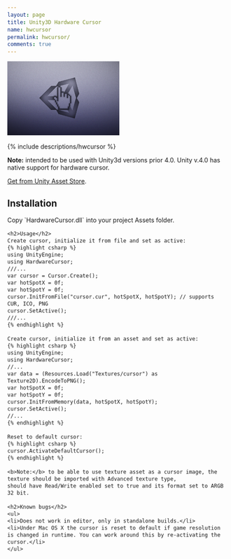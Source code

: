 ```yaml
---
layout: page
title: Unity3D Hardware Cursor
name: hwcursor
permalink: hwcursor/
comments: true
---
```


<div class="row">
	<div class="col-xs-2"><div class="thumbnail"><img src="/images/hwcursor/logo.png" alt="..."></div></div>
	<div class="col-xs-9">
		<p>
		{% include descriptions/hwcursor %}
		</p>
		<p><b>Note:</b> intended to be used with Unity3d versions prior 4.0. Unity v.4.0 has native support for hardware cursor.</p>
		<p><a target="_blank" href="http://u3d.as/3eH">Get from Unity Asset Store</a>.</p>
	</div>
</div>

<div class="row">
<div class="col-xs-12">
	<h2>Installation</h2>
	Copy `HardwareCursor.dll` into your project Assets folder.

	<h2>Usage</h2>
	Create cursor, initialize it from file and set as active:
	{% highlight csharp %}
	using UnityEngine;
	using HardwareCursor;
	///...
	var cursor = Cursor.Create();
	var hotSpotX = 0f;
	var hotSpotY = 0f;
	cursor.InitFromFile("cursor.cur", hotSpotX, hotSpotY); // supports CUR, ICO, PNG
	cursor.SetActive();
	///...
	{% endhighlight %}

	Create cursor, initialize it from an asset and set as active:
	{% highlight csharp %}
	using UnityEngine;
	using HardwareCursor;
	//...
	var data = (Resources.Load("Textures/cursor") as Texture2D).EncodeToPNG();
	var hotSpotX = 0f;
	var hotSpotY = 0f;
	cursor.InitFromMemory(data, hotSpotX, hotSpotY);
	cursor.SetActive();
	//...
	{% endhighlight %}

	Reset to default cursor:
	{% highlight csharp %}
	cursor.ActivateDefaultCursor();
	{% endhighlight %}

	<b>Note:</b> to be able to use texture asset as a cursor image, the texture should be imported with Advanced texture type,
	should have Read/Write enabled set to true and its format set to ARGB 32 bit.

	<h2>Known bugs</h2>
	<ul>
	<li>Does not work in editor, only in standalone builds.</li>
	<li>Under Mac OS X the cursor is reset to default if game resolution is changed in runtime. You can work around this by re-activating the cursor.</li>
	</ul>
</div>
</div>
